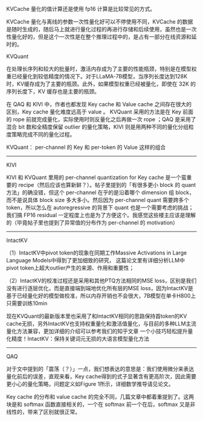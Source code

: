 



KVCache 量化的值计算还是使用 fp16 计算是比较常见的方式。


KVCache 量化与离线的参数一次性量化好可以不停使用不同，KVCache 的数据是随时生成的，随后马上就进行量化过程的再进行存储和后续使用，虽然也是一次性量化好的，但是这个一次性是在整个推理过程中的，是占有一部分在线资源和延时的。





KVQuant



在处理长序列和较大的批量时，激活内存成为了主要的性能瓶颈，特别是在模型权重已经量化到较低精度的情况下。对于LLaMA-7B模型，当序列长度达到128K时，KV缓存成为了主要的瓶颈。此外，如果模型权重已经被量化，即使在 32K 的序列长度下，KV 缓存也是主要的瓶颈。





在 QAQ 和 KIVI 中，作者也都发现 Key cache 和 Value cache 之间存在很大的区别，Key cache 量化难度远高于 value 。 KVQuant 采用的方法是在 Key 前面的 rope 前就完成量化，实际使用时则反量化之后再做一次 rope ；QAQ 是采用了混合 bit 数和全精度保留 outlier 的量化策略，KIVI 则是用两种不同的量化分组粒度策略完成不同的量化过程。





KVQuant：
 per-channel 的 Key 和 per-token 的 Value 这样的组合




------

KIVI

 KIVI 和 KVQuant 里用的 per-channel quantization for Key cache 是一个蛮重要的 recipe（然后应该也算新鲜？）。帖子里提到的「有很多更小 block 的 quant 方法」的确没错，但这个 per-channel 在乎的是沿着哪个 dimension 组 block，而不是说具体 block size 多大多小。然后因为 per-channel quant 需要跨多个 token，所以怎么在 autoregressive 的背景下 quant 也是一个需要考虑的挑战；我们搞 FP16 residual 一定程度上也是为了方便这个。我感觉这些楼主应该是理解的（毕竟帖子里也提到了异常值的分布作为 per-channel 的 motivation）


--------

IntactKV

（1）IntactKV中pivot token的现象在同期工作Massive Activations in Large Language Models中得到了更加细致的研究，
这篇论文里有详细分析LLM中pivot token上超大outlier产生的来源、作用和重要性；

（2）IntactKV的校准过程还是采用和其他PTQ方法相同的MSE loss，区别是我们没有进行逐层优化，而是直接端到端地优化所有层的MSE loss，因为IntactKV是基于已经量化好的模型做校准，所以内存开销也不会很大，7B模型在单卡H800上只需要训练10min


现在KVQuant的最新版本里也采用了和IntactKV相同的思路保持首token的KV cache无损，另外IntactKV也支持权重量化和激活值量化，与目前的多种LLM主流量化方法兼容，更加详细的介绍可以参考我们的知乎文章 一个小技巧轻松提升量化精度！IntactKV：保持关键词元无损的大语言模型量化方法

-----------

QAQ

对于文中提到的「震荡（？）」一点，我们想表达的意思是：我们使用微分来表达量化前后的误差，直观来看，Key cache得到的式子显著含有更高阶次，因此需要更小心的量化策略，问题定义如Figure 1所示，详细数学推导请见论文。


Key cache 的分布和 value cache 的完全不同，几篇文章中都着重提到了。这两块是和 softmax 函数直接相关的，一个在 softmax 前一个在后，softmax 又是非线性的，带来了区别就很正常。
